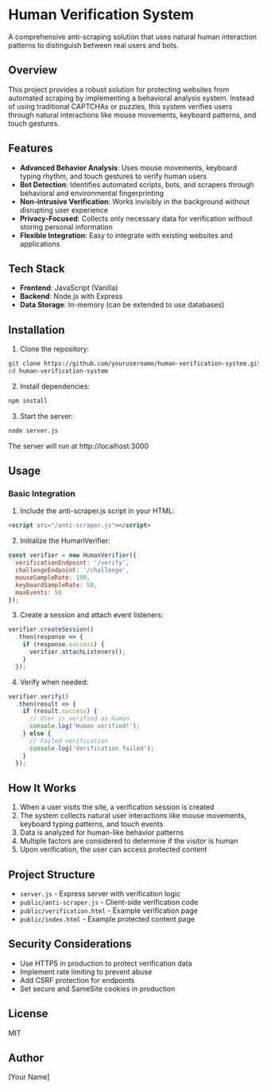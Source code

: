 # Human Verification System

A comprehensive anti-scraping solution that uses natural human interaction patterns to distinguish between real users and bots.

## Overview

This project provides a robust solution for protecting websites from automated scraping by implementing a behavioral analysis system. Instead of using traditional CAPTCHAs or puzzles, this system verifies users through natural interactions like mouse movements, keyboard patterns, and touch gestures.

## Features

- **Advanced Behavior Analysis**: Uses mouse movements, keyboard typing rhythm, and touch gestures to verify human users
- **Bot Detection**: Identifies automated scripts, bots, and scrapers through behavioral and environmental fingerprinting
- **Non-intrusive Verification**: Works invisibly in the background without disrupting user experience
- **Privacy-Focused**: Collects only necessary data for verification without storing personal information
- **Flexible Integration**: Easy to integrate with existing websites and applications

## Tech Stack

- **Frontend**: JavaScript (Vanilla)
- **Backend**: Node.js with Express
- **Data Storage**: In-memory (can be extended to use databases)

## Installation

1. Clone the repository:
```bash
git clone https://github.com/yourusername/human-verification-system.git
cd human-verification-system
```

2. Install dependencies:
```bash
npm install
```

3. Start the server:
```bash
node server.js
```

The server will run at http://localhost:3000

## Usage

### Basic Integration

1. Include the anti-scraper.js script in your HTML:
```html
<script src="/anti-scraper.js"></script>
```

2. Initialize the HumanVerifier:
```javascript
const verifier = new HumanVerifier({
  verificationEndpoint: '/verify',
  challengeEndpoint: '/challenge',
  mouseSampleRate: 100,
  keyboardSampleRate: 50,
  maxEvents: 50
});
```

3. Create a session and attach event listeners:
```javascript
verifier.createSession()
  .then(response => {
    if (response.success) {
      verifier.attachListeners();
    }
  });
```

4. Verify when needed:
```javascript
verifier.verify()
  .then(result => {
    if (result.success) {
      // User is verified as human
      console.log('Human verified!');
    } else {
      // Failed verification
      console.log('Verification failed');
    }
  });
```

## How It Works

1. When a user visits the site, a verification session is created
2. The system collects natural user interactions like mouse movements, keyboard typing patterns, and touch events
3. Data is analyzed for human-like behavior patterns
4. Multiple factors are considered to determine if the visitor is human
5. Upon verification, the user can access protected content

## Project Structure

- `server.js` - Express server with verification logic
- `public/anti-scraper.js` - Client-side verification code
- `public/verification.html` - Example verification page
- `public/index.html` - Example protected content page

## Security Considerations

- Use HTTPS in production to protect verification data
- Implement rate limiting to prevent abuse
- Add CSRF protection for endpoints
- Set secure and SameSite cookies in production

## License

MIT

## Author

[Your Name] 